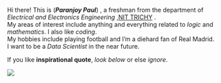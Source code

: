 Hi there!
This is (_**Paranjoy Paul**_) , a freshman from the department of _Electrical and Electronics Engineering_ ,[NIT TRICHY](https://www.nitt.edu) .  
My areas of interest include anything and everything related to _logic_ and _mathematics_. I also like _coding_.   
My hobbies include playing football and I’m a diehard fan of Real Madrid.   
I want to be a _Data Scientist_ in the near future.  

If you like **inspirational quote**, _look below_ or else _ignore_.  
  
![](http://i0.kym-cdn.com/entries/icons/original/000/013/724/tumblr_mrgqfnBWoI1sustufo1_500.jpg)
